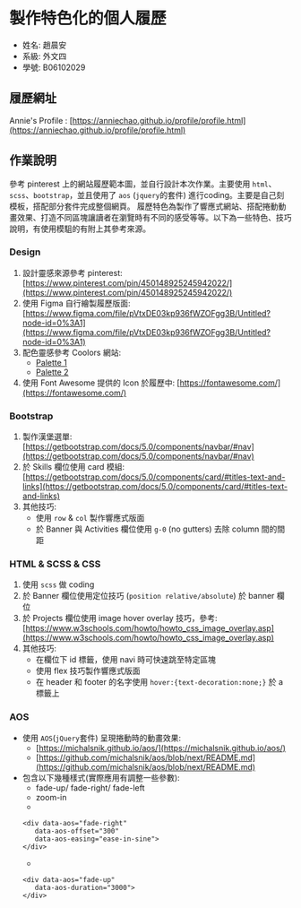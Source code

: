 # 製作特色化的個人履歷
- 姓名: 趙晨安
- 系級: 外文四
- 學號: B06102029

## 履歷網址
Annie's Profile : [https://anniechao.github.io/profile/profile.html](https://anniechao.github.io/profile/profile.html)

## 作業說明
參考 pinterest 上的網站履歷範本圖，並自行設計本次作業。主要使用 `html`、`scss`、`bootstrap`，並且使用了 `aos` (`jquery`的套件) 進行coding。主要是自己刻模板，搭配部分套件完成整個網頁。 履歷特色為製作了響應式網站、搭配捲動動畫效果、打造不同區塊讓讀者在瀏覽時有不同的感受等等。以下為一些特色、技巧說明，有使用模駔的有附上其參考來源。


### Design
1. 設計靈感來源參考 pinterest: [https://www.pinterest.com/pin/450148925245942022/](https://www.pinterest.com/pin/450148925245942022/)
2. 使用 Figma 自行繪製履歷版面: [https://www.figma.com/file/pVtxDE03kp936fWZOFgg3B/Untitled?node-id=0%3A1](https://www.figma.com/file/pVtxDE03kp936fWZOFgg3B/Untitled?node-id=0%3A1)
3. 配色靈感參考 Coolors 網站:
   - [Palette 1](https://coolors.co/cb997e-eddcd2-fff1e6-f0efeb-ddbea9-a5a58d-b7b7a4)
   - [Palette 2](https://coolors.co/b98b73-cb997e-ddbea9-ffe8d6-d4c7b0-b7b7a4-a5a58d-6b705c-3f4238)
4. 使用 Font Awesome 提供的 Icon 於履歷中: [https://fontawesome.com/](https://fontawesome.com/)

### Bootstrap
1. 製作漢堡選單: [https://getbootstrap.com/docs/5.0/components/navbar/#nav](https://getbootstrap.com/docs/5.0/components/navbar/#nav)
2. 於 Skills 欄位使用 card 模組: [https://getbootstrap.com/docs/5.0/components/card/#titles-text-and-links](https://getbootstrap.com/docs/5.0/components/card/#titles-text-and-links)
3. 其他技巧: 
   - 使用 `row` & `col` 製作響應式版面
   - 於 Banner 與 Activities 欄位使用 `g-0` (no gutters) 去除 column 間的間距 
 
### HTML & SCSS & CSS
1. 使用 `scss` 做 coding
2. 於 Banner 欄位使用定位技巧 (`position relative/absolute`) 於 banner 欄位
3. 於 Projects 欄位使用 image hover overlay 技巧，參考: [https://www.w3schools.com/howto/howto_css_image_overlay.asp](https://www.w3schools.com/howto/howto_css_image_overlay.asp)
4. 其他技巧:
   -  在欄位下 id 標籤，使用 navi 時可快速跳至特定區塊
   -  使用 flex 技巧製作響應式版面
   -  在 header 和 footer 的名字使用 `hover:{text-decoration:none;}` 於 a 標籤上
 
### AOS
- 使用 `AOS`(`jQuery`套件) 呈現捲動時的動畫效果:
  - [https://michalsnik.github.io/aos/](https://michalsnik.github.io/aos/)
  - [https://github.com/michalsnik/aos/blob/next/README.md](https://github.com/michalsnik/aos/blob/next/README.md)
- 包含以下幾種樣式(實際應用有調整一些參數):
  - fade-up/ fade-right/ fade-left
  - zoom-in 
  - 
  ```
  <div data-aos="fade-right"
     data-aos-offset="300"
     data-aos-easing="ease-in-sine">
  </div>
  ```
  - 
  ```
  <div data-aos="fade-up"
     data-aos-duration="3000">
  </div>
  ```
